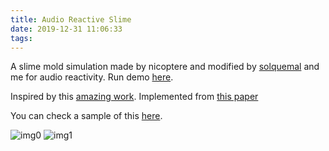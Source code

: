```yaml
---
title: Audio Reactive Slime
date: 2019-12-31 11:06:33
tags:
---
```


A slime mold simulation made by nicoptere and modified by [solquemal](https://solquemal.com) and me for audio reactivity. Run demo [here](https://physarum.mathigatti.com/).

Inspired by this [amazing work](https://www.sagejenson.com/physarum). Implemented from [this paper](http://eprints.uwe.ac.uk/15260/1/artl.2010.16.2.pdf)

You can check a sample of this [here](https://www.instagram.com/p/B6ytj5rlUMf/?utm_source=ig_web_copy_link).

![img0](physarum.jpg)
![img1](physarum2.jpg)